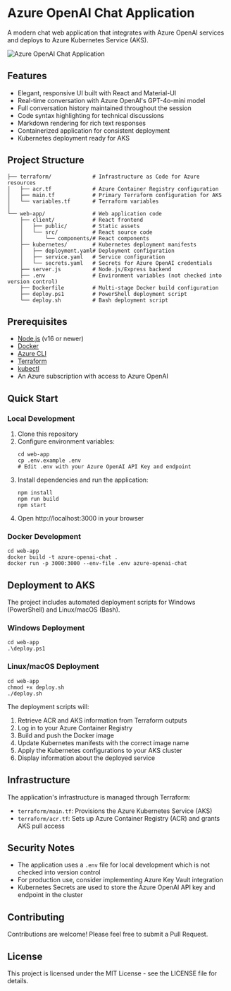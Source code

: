 # Azure OpenAI Chat Application

A modern chat web application that integrates with Azure OpenAI services and deploys to Azure Kubernetes Service (AKS).

![Azure OpenAI Chat Application](https://raw.githubusercontent.com/microsoft/Web-Dev-For-Beginners/main/1-getting-started-lessons/images/azure-openai.png)

## Features

- Elegant, responsive UI built with React and Material-UI
- Real-time conversation with Azure OpenAI's GPT-4o-mini model
- Full conversation history maintained throughout the session
- Code syntax highlighting for technical discussions
- Markdown rendering for rich text responses
- Containerized application for consistent deployment
- Kubernetes deployment ready for AKS

## Project Structure

```
├── terraform/             # Infrastructure as Code for Azure resources
│   ├── acr.tf             # Azure Container Registry configuration
│   ├── main.tf            # Primary Terraform configuration for AKS
│   └── variables.tf       # Terraform variables
│
└── web-app/               # Web application code
    ├── client/            # React frontend
    │   ├── public/        # Static assets
    │   └── src/           # React source code
    │       └── components/# React components
    ├── kubernetes/        # Kubernetes deployment manifests
    │   ├── deployment.yaml# Deployment configuration
    │   ├── service.yaml   # Service configuration 
    │   └── secrets.yaml   # Secrets for Azure OpenAI credentials
    ├── server.js          # Node.js/Express backend
    ├── .env               # Environment variables (not checked into version control)
    ├── Dockerfile         # Multi-stage Docker build configuration
    ├── deploy.ps1         # PowerShell deployment script
    └── deploy.sh          # Bash deployment script
```

## Prerequisites

- [Node.js](https://nodejs.org/) (v16 or newer)
- [Docker](https://www.docker.com/products/docker-desktop/)
- [Azure CLI](https://docs.microsoft.com/en-us/cli/azure/install-azure-cli)
- [Terraform](https://www.terraform.io/downloads.html)
- [kubectl](https://kubernetes.io/docs/tasks/tools/)
- An Azure subscription with access to Azure OpenAI

## Quick Start

### Local Development

1. Clone this repository
2. Configure environment variables:
   ```
   cd web-app
   cp .env.example .env
   # Edit .env with your Azure OpenAI API Key and endpoint
   ```
3. Install dependencies and run the application:
   ```
   npm install
   npm run build
   npm start
   ```
4. Open http://localhost:3000 in your browser

### Docker Development

```
cd web-app
docker build -t azure-openai-chat .
docker run -p 3000:3000 --env-file .env azure-openai-chat
```

## Deployment to AKS

The project includes automated deployment scripts for Windows (PowerShell) and Linux/macOS (Bash).

### Windows Deployment

```
cd web-app
.\deploy.ps1
```

### Linux/macOS Deployment

```
cd web-app
chmod +x deploy.sh
./deploy.sh
```

The deployment scripts will:
1. Retrieve ACR and AKS information from Terraform outputs
2. Log in to your Azure Container Registry
3. Build and push the Docker image
4. Update Kubernetes manifests with the correct image name
5. Apply the Kubernetes configurations to your AKS cluster
6. Display information about the deployed service

## Infrastructure

The application's infrastructure is managed through Terraform:

- `terraform/main.tf`: Provisions the Azure Kubernetes Service (AKS)
- `terraform/acr.tf`: Sets up Azure Container Registry (ACR) and grants AKS pull access

## Security Notes

- The application uses a `.env` file for local development which is not checked into version control
- For production use, consider implementing Azure Key Vault integration
- Kubernetes Secrets are used to store the Azure OpenAI API key and endpoint in the cluster

## Contributing

Contributions are welcome! Please feel free to submit a Pull Request.

## License

This project is licensed under the MIT License - see the LICENSE file for details.
